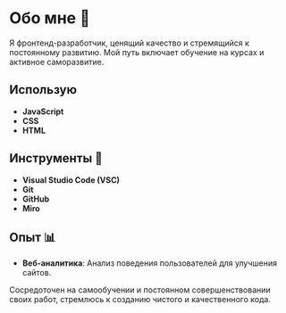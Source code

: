 # Обо мне 🚀
Я фронтенд-разработчик, ценящий качество и стремящийся к постоянному развитию. Мой путь включает обучение на курсах и активное саморазвитие.

## Использую
- **JavaScript**
- **CSS**
- **HTML**

## Инструменты 🔧
- **Visual Studio Code (VSC)**
- **Git**
- **GitHub**
- **Miro**

## Опыт 📊
- **Веб-аналитика**: Анализ поведения пользователей для улучшения сайтов.

Сосредоточен на самообучении и постоянном совершенствовании своих работ, стремлюсь к созданию чистого и качественного кода.
